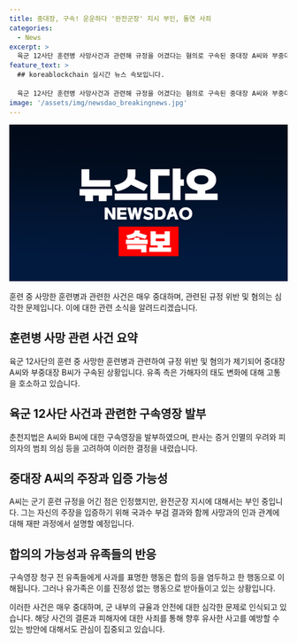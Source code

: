 ```yaml
---
title: 중대장, 구속! 운운하다 '완전군장' 지시 부인, 돌연 사죄
categories:
  - News
excerpt: >
  육군 12사단 훈련병 사망사건과 관련해 규정을 어겼다는 혐의로 구속된 중대장 A씨와 부중대장 B씨. A씨는 사건 발생 후 유족에게 사과없이 검찰의 구속영장 청구에 대비했으나, 유족 측은 A씨의 갑작스러운 사죄 연락을 거부하고 있다. 사건과 관련된 법정 과정에서 A씨는 군기 훈련 규정 위반을 인정하고 있으나, 완전군장 지시를 부인하고 있다. 또한, A씨는 훈련병 6명에게 군기훈련을 지시한 것은 부중대장이었으며 사고 당일 중대장은 사실을 파악했다고 주장하고 있으나, 유족들은 A씨의 사과 전화를 거부하고 있다.
feature_text: >
  ## koreablockchain 실시간 뉴스 속보입니다.

  육군 12사단 훈련병 사망사건과 관련해 규정을 어겼다는 혐의로 구속된 중대장 A씨와 부중대장 B씨. A씨는 사건 발생 후 유족에게 사과없이 검찰의 구속영장 청구에 대비했으나, 유족 측은 A씨의 갑작스러운 사죄 연락을 거부하고 있다. 사건과 관련된 법정 과정에서 A씨는 군기 훈련 규정 위반을 인정하고 있으나, 완전군장 지시를 부인하고 있다. 또한, A씨는 훈련병 6명에게 군기훈련을 지시한 것은 부중대장이었으며 사고 당일 중대장은 사실을 파악했다고 주장하고 있으나, 유족들은 A씨의 사과 전화를 거부하고 있다.
image: '/assets/img/newsdao_breakingnews.jpg'
---
```


<p><img src="/assets/img/newsdao_breakingnews.jpg" alt="koreablockchain 속보" /></p>

<p>훈련 중 사망한 훈련병과 관련한 사건은 매우 중대하며, 관련된 규정 위반 및 혐의는 심각한 문제입니다. 이에 대한 관련 소식을 알려드리겠습니다. </p>

<h2 data-ke-size="size26">훈련병 사망 관련 사건 요약</h2>

<p data-ke-size="size16">육군 12사단의 훈련 중 사망한 훈련병과 관련하여 규정 위반 및 혐의가 제기되어 중대장 A씨와 부중대장 B씨가 구속된 상황입니다. 유족 측은 가해자의 태도 변화에 대해 고통을 호소하고 있습니다.</p>

<h2 data-ke-size="size26">육군 12사단 사건과 관련한 구속영장 발부</h2>

<p data-ke-size="size16">춘천지법은 A씨와 B씨에 대한 구속영장을 발부하였으며, 판사는 증거 인멸의 우려와 피의자의 범죄 의심 등을 고려하여 이러한 결정을 내렸습니다.</p>

<h2 data-ke-size="size26">중대장 A씨의 주장과 입증 가능성</h2>

<p data-ke-size="size16">A씨는 군기 훈련 규정을 어긴 점은 인정했지만, 완전군장 지시에 대해서는 부인 중입니다. 그는 자신의 주장을 입증하기 위해 국과수 부검 결과와 함께 사망과의 인과 관계에 대해 재판 과정에서 설명할 예정입니다.</p>

<h2 data-ke-size="size26">합의의 가능성과 유족들의 반응</h2>

<p data-ke-size="size16">구속영장 청구 전 유족들에게 사과를 표명한 행동은 합의 등을 염두하고 한 행동으로 이해됩니다. 그러나 유가족은 이를 진정성 없는 행동으로 받아들이고 있는 상황입니다.</p>

<p>이러한 사건은 매우 중대하며, 군 내부의 규율과 안전에 대한 심각한 문제로 인식되고 있습니다. 해당 사건의 결론과 피해자에 대한 사죄를 통해 향후 유사한 사고를 예방할 수 있는 방안에 대해서도 관심이 집중되고 있습니다.</p>

